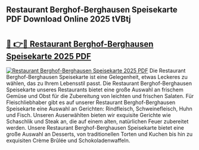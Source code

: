 ## Restaurant Berghof-Berghausen Speisekarte PDF Download Online 2025 tVBtj

# <h2><a href="http://gc6obn.nevu.top/?p=Restaurant+Berghof-Berghausen+Speisekarte">🔗 👉🔴 Restaurant Berghof-Berghausen Speisekarte 2025 PDF</a></h2>

[![Restaurant Berghof-Berghausen Speisekarte 2025 PDF](https://i.imgur.com/dBaPXMq.png)](http://gc6obn.nevu.top/?p=Restaurant+Berghof-Berghausen+Speisekarte)
Die Restaurant Berghof-Berghausen Speisekarte ist eine Gelegenheit, etwas Leckeres zu wählen, das zu Ihrem Lebensstil passt. Die Restaurant Berghof-Berghausen Speisekarte unseres Restaurants bietet eine große Auswahl an frischem Gemüse und Obst für die Zubereitung von leichten und frischen Salaten. Für Fleischliebhaber gibt es auf unserer Restaurant Berghof-Berghausen Speisekarte eine Auswahl an Gerichten: Rindfleisch, Schweinefleisch, Huhn und Fisch. Unseren Auserwählten bieten wir exquisite Gerichte wie Schaschlik und Steak an, die auf einem alten, natürlichen Feuer zubereitet werden. Unsere Restaurant Berghof-Berghausen Speisekarte bietet eine große Auswahl an Desserts, von traditionellen Torten und Kuchen bis hin zu exquisiten Crème Brûlée und Schokoladenwaffeln.
